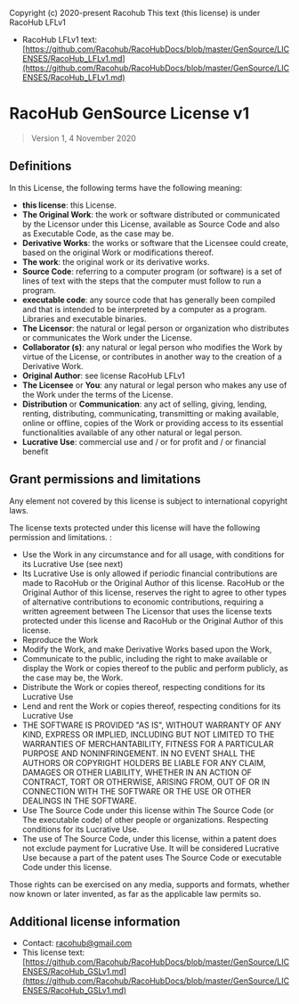 Copyright (c) 2020-present Racohub
This text (this license) is under RacoHub LFLv1
* RacoHub LFLv1 text: [https://github.com/Racohub/RacoHubDocs/blob/master/GenSource/LICENSES/RacoHub_LFLv1.md](https://github.com/Racohub/RacoHubDocs/blob/master/GenSource/LICENSES/RacoHub_LFLv1.md)

# RacoHub GenSource License v1

> Version 1, 4 November 2020 

## Definitions

In this License, the following terms have the following meaning:

- **this license**: this License.
- **The Original Work**: the work or software distributed or communicated by the Licensor under this License, available as Source Code and also as Executable Code, as the case may be.
- **Derivative Works**: the works or software that the Licensee could create, based on the original Work or modifications thereof.
- **The work**: the original work or its derivative works.
- **Source Code**: referring to a computer program (or software) is a set of lines of text with the steps that the computer must follow to run a program.
- **executable code**: any source code that has generally been compiled and that is intended to be interpreted by a computer as a program. Libraries and executable binaries. 
- **The Licensor**: the natural or legal person or organization who distributes or communicates the Work under the License.
- **Collaborator (s)**: any natural or legal person who modifies the Work by virtue of the License, or contributes in another way to the creation of a Derivative Work.
- **Original Author**: see license RacoHub LFLv1
- **The Licensee** or **You**: any natural or legal person who makes any use of the Work under the terms of the License.
- **Distribution** or **Communication**: any act of selling, giving, lending, renting, distributing, communicating, transmitting or making available, online or offline, copies of the Work or providing access to its essential functionalities available of any other natural or legal person.
- **Lucrative Use**: commercial use and / or for profit and / or financial benefit

## Grant permissions and limitations

Any element not covered by this license is subject to international copyright laws.

The license texts protected under this license will have the following permission and limitations. :

- Use the Work in any circumstance and for all usage, with conditions for its Lucrative Use (see next)
- Its Lucrative Use is only allowed if periodic financial contributions are made to RacoHub or the Original Author of this license. RacoHub or the Original Author of this license, reserves the right to agree to other types of alternative contributions to economic contributions, requiring a written agreement between The Licensor that uses the license texts protected under this license and RacoHub or the Original Author of this license.
- Reproduce the Work
- Modify the Work, and make Derivative Works based upon the Work,
- Communicate to the public, including the right to make available or display the Work or copies thereof to the public and perform publicly, as the case may be, the Work.
- Distribute the Work or copies thereof, respecting conditions for its Lucrative Use 
- Lend and rent the Work or copies thereof, respecting conditions for its Lucrative Use 
- THE SOFTWARE IS PROVIDED "AS IS", WITHOUT WARRANTY OF ANY KIND, EXPRESS OR IMPLIED, INCLUDING BUT NOT LIMITED TO THE WARRANTIES OF MERCHANTABILITY, FITNESS FOR A PARTICULAR PURPOSE AND NONINFRINGEMENT. IN NO EVENT SHALL THE AUTHORS OR COPYRIGHT HOLDERS BE LIABLE FOR ANY CLAIM, DAMAGES OR OTHER LIABILITY, WHETHER IN AN ACTION OF CONTRACT, TORT OR OTHERWISE, ARISING FROM, OUT OF OR IN CONNECTION WITH THE SOFTWARE OR THE USE OR OTHER DEALINGS IN THE SOFTWARE.
- Use The Source Code under this license within The Source Code (or The executable code) of other people or organizations. Respecting conditions for its Lucrative Use. 
- The use of The Source Code, under this license, within a patent does not exclude payment for Lucrative Use. It will be considered Lucrative Use because a part of the patent uses The Source Code or executable Code under this license.

Those rights can be exercised on any media, supports and formats, whether now known or later invented, as far as the applicable law permits so.

## Additional license information

* Contact: racohub@gmail.com
* This license text: [https://github.com/Racohub/RacoHubDocs/blob/master/GenSource/LICENSES/RacoHub_GSLv1.md](https://github.com/Racohub/RacoHubDocs/blob/master/GenSource/LICENSES/RacoHub_GSLv1.md)